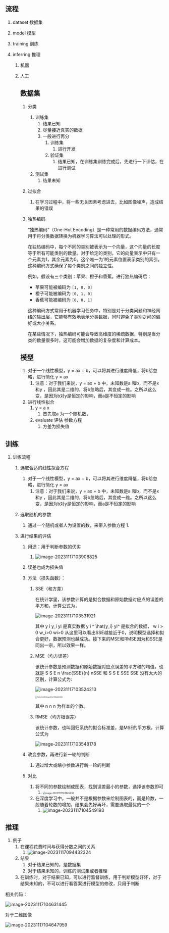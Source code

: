 ## 流程

1. dataset 数据集

2. model 模型

3. training 训练

4. inferring 推理

    1. 机器

    2. 人工

        ## 数据集

        1. 分类
            1. 训练集
                1. 结果已知
                2. 尽量接近真实的数据
                3. 一般进行再分
                    1. 训练集
                        1. 进行开发
                    2. 验证集
                        1. 结果已知，在训练集训练完成后，先进行一下评估，在进行测试
            2. 测试集
                1. 结果未知
        2. 过拟合
            1. 在学习过程中，将一些无关因素考虑进去，比如图像噪声，造成结果的错误

        3. 独热编码

            “独热编码”（One-Hot Encoding）是一种常用的数据编码方法，通常用于将分类数据转换为机器学习算法可以处理的形式。
        
            在独热编码中，每个不同的类别被表示为一个向量，这个向量的长度等于所有可能类别的数量。对于给定的类别，它的向量表示中只有一个元素为1，其余元素为0。这个唯一为1的元素位置表示类别的索引。这种编码方式确保了每个类别之间的独立性。
        
            例如，假设有三个类别：苹果、橙子和香蕉。进行独热编码后：
        
            - 苹果可能被编码为 `[1, 0, 0]`
            - 橙子可能被编码为 `[0, 1, 0]`
            - 香蕉可能被编码为 `[0, 0, 1]`
        
            这种编码方式常用于机器学习任务中，特别是对于分类问题和神经网络的输出层，它能够有效地表示分类数据，同时避免了类别之间的偏好或大小关系。
        
            在某些情况下，独热编码可能会导致高维度的稀疏数据，特别是当分类的数量很多时，这可能会增加数据的复杂度和计算成本。
        
        ## 模型
        
        1. 对于一个线性模型，y = ax + b，可以将其进行维度降低，将b给忽略，进行简化 y = ax 
            1. 注意：对于我们来说，y = ax + b 中，未知数是a 和b，而不是x 和y ，因此其是二维的，将b忽略后，其变成一维。之所以这么变，是因为b对y是恒定的影响，而a是不恒定的影响
        2. 进行线性拟合
            1. y = a x
                1. 首先取a 为一个随机数，
            2. evaluate 评估 参数方程
                1. 方差为损失值

## 训练

1. 训练流程

    1. 选取合适的线性拟合方程

        1. 对于一个线性模型，y = ax + b，可以将其进行维度降低，将b给忽略，进行简化 y = ax 
            1. 注意：对于我们来说，y = ax + b 中，未知数是a 和b，而不是x 和y ，因此其是二维的，将b忽略后，其变成一维。之所以这么变，是因为b对y是恒定的影响，而a是不恒定的影响

    2. 选取随机的参数

        1. 通过一个随机或者人为设置的数，来带入参数方程
            1. 

    3. 进行结果的评估

        1. 用途：用于判断参数的优劣

            1. ![image-20231117103908825](./res/02.线性模型.assets/image-20231117103908825.png)

        2. 误差也成为损失值

        3. 方法（损失函数）：

            1. SSE（和方差）

                在统计学里，该参数计算的是拟合数据和原始数据对应点的误差的平方和，计算公式为，

                ![image-20231117103531921](./res/02.线性模型.assets/image-20231117103531921.png)

                其中 y i y\_i yi 是真实数据 y i ^ \\hat{y\_i} yi^ 是拟合的数据， w i > 0 w\_i>0 wi\>0 从这里可以看出SSE越接近于0，说明模型选择和拟合更好，数据预测也越成功。接下来的MSE和RMSE因为和SSE是同出一宗，所以效果一样。

            2. MSE（均方误差）

                该统计参数是预测数据和原始数据对应点误差的平方和的均值，也就是 S S E n \\frac{SSE}{n} nSSE 和 S S E SSE SSE 没有太大的区别，计算公式为:

                ![image-20231117103524213](./res/02.线性模型.assets/image-20231117103524213.png)

                <img src="./res/02.线性模型.assets/11af8c4c20f24eae063c76f6b863983.jpg" alt="11af8c4c20f24eae063c76f6b863983" style="zoom:33%;" />

                其中 n n n 为样本的个数。

            3. RMSE（均方根误差）

                该统计参数，也叫回归系统的拟合标准差，是MSE的平方根，计算公式为

                ![image-20231117103548178](./res/02.线性模型.assets/image-20231117103548178.png)

        4. 改变参数，再进行新一轮的判断

            1. 通过增大或缩小参数进行新一轮的判断

        5. 对比

            1. 将不同的参数绘制成图表，找到误差最小的参数，选择该参数即可
                1. <img src="./res/02.线性模型.assets/image-20231117103945230.png" alt="image-20231117103945230" style="zoom: 50%;" />
            2. 在深度学习中，一般并不是根据参数来绘制图表的，而是轮数，一般随着轮数的增加，结果会先好再坏，需要选取最优的一个
                1. ![image-20231117104549193](./res/02.线性模型.assets/image-20231117104549193.png)



## 推理

1. 例子
    1. 在课程花费时间与获得分数之间的关系
        1. ![image-20231117094432324](./res/02.线性模型.assets/image-20231117094432324.png)
    2. 结果
        1. 对于结果已知的，是数据集
        2. 对于结果未知的，训练的测试集或者推理
    3. 在训练时，对于结果已知，可以进行监督训练，用于判断模型好坏，对于结果未知的，不可以进行看答案进行模型的修改，只用于判断

相关代码：

![image-20231117104631445](./res/02.线性模型.assets/image-20231117104631445.png)

对于二维图像

![image-20231117104647959](./res/02.线性模型.assets/image-20231117104647959.png)

